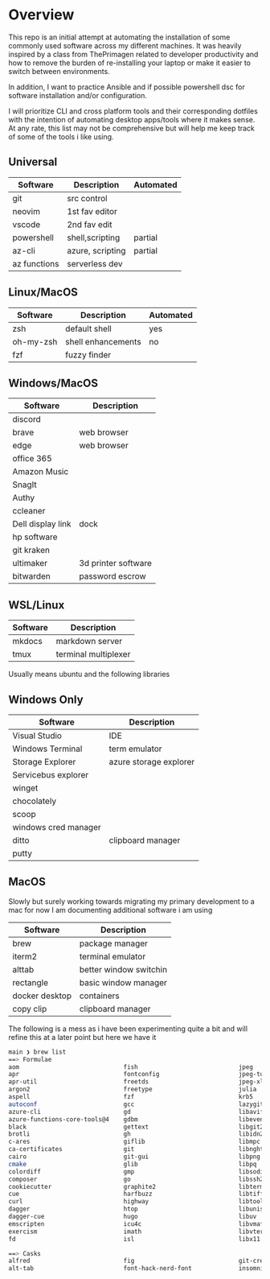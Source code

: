 # Overview

This repo is an initial attempt at automating the installation of some commonly used software across my different machines. It was heavily inspired by a class from ThePrimagen related to developer productivity and how to remove the burden of re-installing your laptop or make it easier to switch between environments.

In addition, I want to practice Ansible and if possible powershell dsc for software installation and/or configuration.

I will prioritize CLI and cross platform tools and their corresponding dotfiles with the intention of automating desktop apps/tools where it makes sense. At any rate, this list may not be comprehensive but will help me keep track of some of the tools i like using. 



## Universal

|   Software             | Description  | Automated      |
|------------------------|--------------|----------------|
| git                    | src control  |
| neovim                 | 1st fav editor   |
| vscode                 | 2nd fav edit| |
| powershell             | shell,scripting| partial |
| az-cli                 | azure, scripting| partial|
| az functions           | serverless dev| |

## Linux/MacOS

|   Software             | Description | Automated       |
|------------------------|-------------|-----------------|
| zsh                    | default shell| yes |
| oh-my-zsh              | shell enhancements| no|
| fzf                    | fuzzy finder | |

## Windows/MacOS

|   Software             | Description                  |
|------------------------|------------------------------|
| discord                | |
| brave                  | web browser |
| edge | web browser|
| office 365 ||
| Amazon Music ||
| SnagIt | |
| Authy | |
| ccleaner |
| Dell display link | dock |
| hp software||
| git kraken ||
| ultimaker | 3d printer software|
| bitwarden | password escrow| 


## WSL/Linux

|   Software             | Description                  |
|------------------------|------------------------------|
| mkdocs                 | markdown server              |
| tmux                   | terminal multiplexer         |


Usually means ubuntu and the following libraries 
## Windows Only

|   Software             | Description                  |
|------------------------|------------------------------|
| Visual Studio          | IDE                          |
| Windows Terminal       | term emulator                |
| Storage Explorer       | azure storage explorer       |
| Servicebus explorer    |                              |
| winget                 | |
| chocolately            | |
| scoop                  | |
| windows cred manager   | |
| ditto | clipboard manager |
| putty | |

## MacOS

Slowly but surely working towards migrating my primary development to a mac for now I am documenting additional software i am using

| Software               | Description                  |
|------------------------|------------------------------|
| brew                   | package manager              |
| iterm2                 | terminal emulator            |
| alttab                 | better window switchin       |
| rectangle              | basic window manager         |
| docker desktop         | containers                   |
| copy clip              | clipboard manager            |

The following is a mess as i have been experimenting quite a bit and will refine this at a later point but here we have it
```bash
main ❯ brew list                                                                                                                                           20:00:17
==> Formulae
aom                             fish                            jpeg                            libxau                          openblas                        rtmpdump
apr                             fontconfig                      jpeg-turbo                      libxcb                          openexr                         rust
apr-util                        freetds                         jpeg-xl                         libxdmcp                        openjdk                         six
argon2                          freetype                        julia                           libxext                         openldap                        sqlite
aspell                          fzf                             krb5                            libxrender                      openlibm                        stylua
autoconf                        gcc                             lazygit                         libzip                          openssl@1.1                     tcl-tk
azure-cli                       gd                              libavif                         little-cms2                     openssl@3                       tidy-html5
azure-functions-core-tools@4    gdbm                            libevent                        lua                             p7zip                           tmux
black                           gettext                         libgit2                         luajit                          pandoc                          tree
brotli                          gh                              libidn2                         luajit-openresty                pcre                            tree-sitter
c-ares                          giflib                          libmpc                          luarocks                        pcre2                           unibilium
ca-certificates                 git                             libnghttp2                      luv                             php                             unixodbc
cairo                           git-gui                         libpng                          lz4                             pipx                            utf8proc
cmake                           glib                            libpq                           lzo                             pixman                          webp
colordiff                       gmp                             libsodium                       m4                              pkg-config                      wget
composer                        go                              libssh2                         mbedtls@2                       prettier                        xorgproto
cookiecutter                    graphite2                       libtermkey                      mpdecimal                       pulumi                          xz
cue                             harfbuzz                        libtiff                         mpfr                            pyenv                           yarn
curl                            highway                         libtool                         msgpack                         python@3.10                     yuicompressor
dagger                          htop                            libunistring                    ncurses                         python@3.11                     zplug
dagger-cue                      hugo                            libuv                           neovim                          python@3.9                      zsh
emscripten                      icu4c                           libvmaf                         node                            readline                        zsh-autosuggestions
exercism                        imath                           libvterm                        oh-my-posh                      rename                          zsh-completions
fd                              isl                             libx11                          oniguruma                       ripgrep                         zstd

==> Casks
alfred                          fig                             git-credential-manager-core     keka                            powershell
alt-tab                         font-hack-nerd-font             insomnia                        keycastr                        rectangle
```
